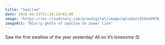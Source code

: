 ```yaml
---
title: "Swallow"
date: 2018-04-23T21:24:24+01:00
image: "https://res.cloudinary.com/growdigital/image/upload/v1544109781/swallow-39846036700.jpg"
imageAlt: "Blurry photo of swallow on power line"
---
```


Saw the first swallow of the year yesterday! All on it’s lonesome 😞
